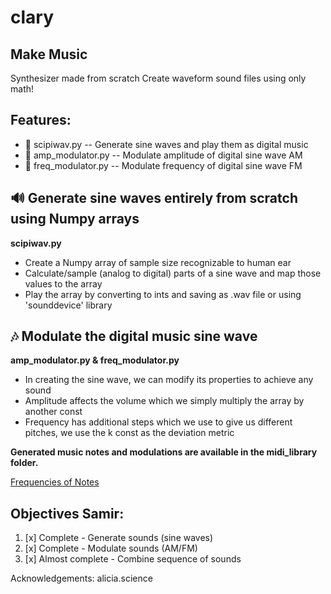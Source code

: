 # clary
## Make Music

Synthesizer made from scratch
Create waveform sound files using only math!

## Features:
- :file_folder: scipiwav.py -- Generate sine waves and play them as digital music
- :file_folder: amp_modulator.py -- Modulate amplitude of digital sine wave AM 
- :file_folder: freq_modulator.py -- Modulate frequency of digital sine wave FM

## :loud_sound: Generate sine waves entirely from scratch using Numpy arrays
**scipiwav.py**
- Create a Numpy array of sample size recognizable to human ear
- Calculate/sample (analog to digital) parts of a sine wave and map those values to the array
- Play the array by converting to ints and saving as .wav file or using 'sounddevice' library

## :notes: Modulate the digital music sine wave
**amp_modulator.py & freq_modulator.py**
- In creating the sine wave, we can modify its properties to achieve any sound
- Amplitude affects the volume which we simply multiply the array by another const
- Frequency has additional steps which we use to give us different pitches, we use the k const as the deviation metric

**Generated music notes and modulations are available in the midi_library folder.**

[Frequencies of Notes](https://pages.mtu.edu/~suits/notefreqs.html)


## Objectives Samir:
1. [x] Complete - Generate sounds (sine waves)
2. [x] Complete - Modulate sounds (AM/FM)
3. [x] Almost complete - Combine sequence of sounds

Acknowledgements:
alicia.science